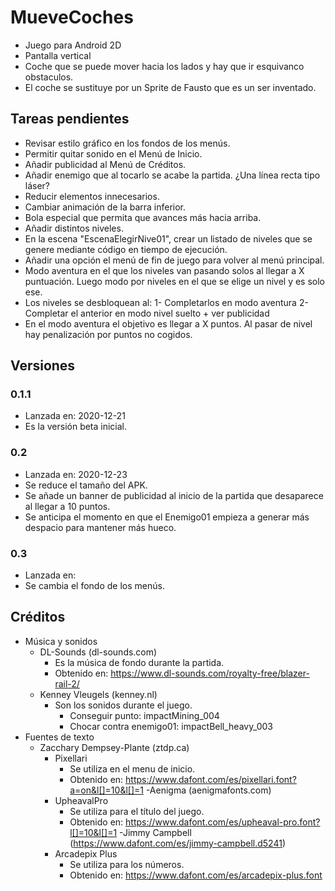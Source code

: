 # MueveCoches

- Juego para Android 2D
- Pantalla vertical
- Coche que se puede mover hacia los lados y hay que ir esquivanco obstaculos.
- El coche se sustituye por un Sprite de Fausto que es un ser inventado.

## Tareas pendientes
- Revisar estilo gráfico en los fondos de los menús.
- Permitir quitar sonido en el Menú de Inicio.
- Añadir publicidad al Menú de Créditos.
- Añadir enemigo que al tocarlo se acabe la partida. ¿Una línea recta tipo láser?
- Reducir elementos innecesarios.
- Cambiar animación de la barra inferior.
- Bola especial que permita que avances más hacia arriba.
- Añadir distintos niveles.
- En la escena "EscenaElegirNive01", crear un listado de niveles que se genere mediante código en tiempo de ejecución.
- Añadir una opción el menú de fin de juego para volver al menú principal.
- Modo aventura en el que los niveles van pasando solos al llegar a X puntuación. Luego modo por niveles en el que se elige un nivel y es solo ese.
- Los niveles se desbloquean al:
  1- Completarlos en modo aventura
  2- Completar el anterior en modo nivel suelto + ver publicidad
- En el modo aventura el objetivo es llegar a X puntos. Al pasar de nivel hay penalización por puntos no cogidos.

## Versiones
### 0.1.1
- Lanzada en: 2020-12-21
- Es la versión beta inicial.

### 0.2
- Lanzada en: 2020-12-23
- Se reduce el tamaño del APK.
- Se añade un banner de publicidad al inicio de la partida que desaparece al llegar a 10 puntos.
- Se anticipa el momento en que el Enemigo01 empieza a generar más despacio para mantener más hueco.

### 0.3
- Lanzada en:
- Se cambia el fondo de los menús.

## Créditos
- Música y sonidos
    - DL-Sounds (dl-sounds.com)
        - Es la música de fondo durante la partida.
        - Obtenido en: https://www.dl-sounds.com/royalty-free/blazer-rail-2/
    - Kenney Vleugels (kenney.nl)
        - Son los sonidos durante el juego.
            - Conseguir punto: impactMining_004
            - Chocar contra enemigo01: impactBell_heavy_003
- Fuentes de texto
    - Zacchary Dempsey-Plante (ztdp.ca)
        - Pixellari
            - Se utiliza en el menu de inicio.
            - Obtenido en: https://www.dafont.com/es/pixellari.font?a=on&l[]=10&l[]=1
    -Aenigma (aenigmafonts.com)
        - UpheavalPro
            - Se utiliza para el título del juego.
            - Obtenido en: https://www.dafont.com/es/upheaval-pro.font?l[]=10&l[]=1
    -Jimmy Campbell (https://www.dafont.com/es/jimmy-campbell.d5241)
        - Arcadepix Plus
            - Se utiliza para los números.
            - Obtenido en: https://www.dafont.com/es/arcadepix-plus.font
